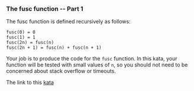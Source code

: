 ### The fusc function -- Part 1

The fusc function is defined recursively as follows:
```
fusc(0) = 0
fusc(1) = 1
fusc(2n) = fusc(n)
fusc(2n + 1) = fusc(n) + fusc(n + 1)
```
Your job is to produce the code for the `fusc` function. In this kata, your function will be tested with small values of `n`, so you should not need to be concerned about stack overflow or timeouts.  

The link to this [kata](https://www.codewars.com/kata/the-fusc-function-part-1/java)
